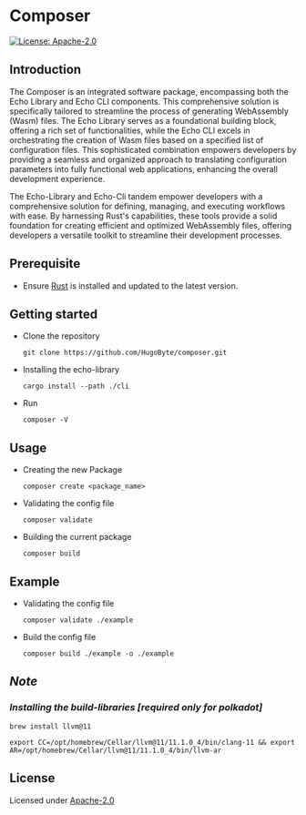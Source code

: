 # Composer

[![License: Apache-2.0](https://img.shields.io/github/license/icon-project/IBC-Integration.svg?style=flat-square)](https://www.apache.org/licenses/LICENSE-2.0)

## Introduction

The Composer is an integrated software package, encompassing both the Echo Library and Echo CLI components. This comprehensive solution is specifically tailored to streamline the process of generating WebAssembly (Wasm) files. The Echo Library serves as a foundational building block, offering a rich set of functionalities, while the Echo CLI excels in orchestrating the creation of Wasm files based on a specified list of configuration files. This sophisticated combination empowers developers by providing a seamless and organized approach to translating configuration parameters into fully functional web applications, enhancing the overall development experience.

 The Echo-Library and Echo-Cli tandem empower developers with a comprehensive solution for defining, managing, and executing workflows with ease. By harnessing Rust's capabilities, these tools provide a solid foundation for creating efficient and optimized WebAssembly files, offering developers a versatile toolkit to streamline their development processes.

## Prerequisite

- Ensure [Rust](https://www.rust-lang.org/tools/install) is installed and updated to the latest version.
  
## Getting started

- Clone the repository
  
  ```
  git clone https://github.com/HugoByte/composer.git
  ```

- Installing the echo-library

  ```
  cargo install --path ./cli
  ```

- Run
  
  ```
  composer -V
  ```

## Usage

- Creating the new Package
  
  ```
  composer create <package_name>
  ```

- Validating the config file
  
  ```
  composer validate
  ```


- Building the current package
  
  ```
  composer build
  ```


## Example

- Validating the config file
  
    ```
    composer validate ./example
    ```

- Build the config file

    ```
    composer build ./example -o ./example
    ```

## *Note*

### *Installing the build-libraries [required only for polkadot]*

```
brew install llvm@11
```

```
export CC=/opt/homebrew/Cellar/llvm@11/11.1.0_4/bin/clang-11 && export AR=/opt/homebrew/Cellar/llvm@11/11.1.0_4/bin/llvm-ar
```



## License

Licensed under [Apache-2.0](https://www.apache.org/licenses/LICENSE-2.0)